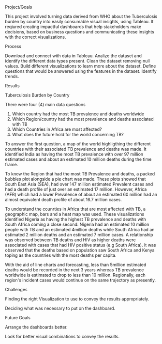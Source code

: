 Project/Goals

This project involved turning data derived from WHO about the Tuberculosis burden by country into easily consumable visual insights, using Tableau. It reqiured creating impactful dashboards that help stakeholders make decisions, based on business questions and communicating these insights with the correct visualizations.

Process

Download and connect with data in Tableau.
Analize the dataset and identify the different data types present.
Clean the dataset removing null values.
Build different visualizations to learn more about the dataset. 
Define questions that would be answered using the features in the dataset.
Identify trends.

Results

Tuberculosis Burden by Country

There were four (4) main data questions 
1. Which country had the most TB prevalence and deaths worldwide
2. Which Region/country had the most prevalence and deaths associated with TB
3. Which Countries in Africa are most affected?
4. What does the future hold for the world concerning TB?

To answer the first question, a map of the world highligthing the different countries with their associated TB prevalence and deaths was made. It identified India as having the most TB prevalence with over 97 million estimated cases and about an estimated 10 million deaths during the time frame.

To know the Region that had the most TB Prevalence and deaths, a packed bubbles plot alongside a pie chart was made. These plots showed that South East Asia (SEA), had over 147 million estimated Prevalent cases and had a death profile of just over an estimated 17 million. However, Africa (AFR) which had a lower Prevalence of about an estimated 60 million had an almost equivalent death profile of about 16.7 million cases. 

To understand the counrties in Africa that are most affected with TB, a geographic map, bars and a heat map was used. These visualizations identified Nigeria as having the highest TB prevalence and deaths with South Africa coming a close second. Nigeria had an estimated 10 million people with TB and an estimated 4million deaths while South Africa had an estimated 2 million deaths and an estimated 7 million cases. A relationship was observed between TB deaths and HIV as higher deaths were associated with cases that had HIV positive status (e.g South Africa). It was observed that the deaths based on population saw South Africa and Kenya toping as the countries with the most deaths per capita.
 
With the aid of line charts and forecasting, less than 5million estimated deaths would be recorded in the next 3 years whereas TB prevalence worldwide is estimated to  drop to less than 10 million. Regionally, each region's incident cases would continue on the same trajectory as presently.

Challenges

Finding the right Visualization to use to convey the results appropriately.

Deciding what was necessary to put on the dashboard. 

Future Goals

Arrange the dashboards better.

Look for better visual combinations to convey the results.
